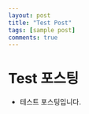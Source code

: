 ```yaml
---
layout: post
title: "Test Post"
tags: [sample post]
comments: true
---
```


# Test 포스팅
* 테스트 포스팅입니다.

